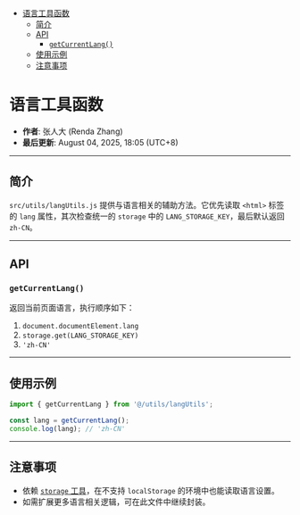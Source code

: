 <!-- START doctoc generated TOC please keep comment here to allow auto update -->
<!-- DON'T EDIT THIS SECTION, INSTEAD RE-RUN doctoc TO UPDATE -->

- [语言工具函数](#%E8%AF%AD%E8%A8%80%E5%B7%A5%E5%85%B7%E5%87%BD%E6%95%B0)
  - [简介](#%E7%AE%80%E4%BB%8B)
  - [API](#api)
    - [`getCurrentLang()`](#getcurrentlang)
  - [使用示例](#%E4%BD%BF%E7%94%A8%E7%A4%BA%E4%BE%8B)
  - [注意事项](#%E6%B3%A8%E6%84%8F%E4%BA%8B%E9%A1%B9)

<!-- END doctoc generated TOC please keep comment here to allow auto update -->

# 语言工具函数

- **作者**: 张人大 (Renda Zhang)
- **最后更新**: August 04, 2025, 18:05 (UTC+8)

---

## 简介

`src/utils/langUtils.js` 提供与语言相关的辅助方法。它优先读取 `<html>` 标签的 `lang` 属性，其次检查统一的 `storage` 中的 `LANG_STORAGE_KEY`，最后默认返回 `zh-CN`。

---

## API

### `getCurrentLang()`

返回当前页面语言，执行顺序如下：

1. `document.documentElement.lang`
2. `storage.get(LANG_STORAGE_KEY)`
3. `'zh-CN'`

---

## 使用示例

```js
import { getCurrentLang } from '@/utils/langUtils';

const lang = getCurrentLang();
console.log(lang); // 'zh-CN'
```

---

## 注意事项

 - 依赖 [`storage` 工具](./STORAGE_UTILS.md)，在不支持 `localStorage` 的环境中也能读取语言设置。
- 如需扩展更多语言相关逻辑，可在此文件中继续封装。
